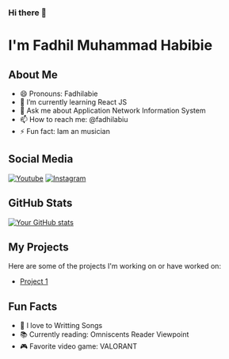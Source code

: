 ### Hi there 👋

# I'm Fadhil Muhammad Habibie

## About Me

- 😄 Pronouns: Fadhilabie
- 🌱 I’m currently learning React JS
- 💬 Ask me about Application Network Information System
- 📫 How to reach me: @fadhilabiu
- ⚡ Fun fact: Iam an musician

## Social Media

[![Youtube](https://cdn1.iconfinder.com/data/icons/logotypes/32/youtube-48.png)](https://www.youtube.com/@myebiez)
[![Instagram](https://cdn2.iconfinder.com/data/icons/social-media-applications/64/social_media_applications_3-instagram-48.png)](https://www.instagram.com/fadhilabiu/)

## GitHub Stats

[![Your GitHub stats](https://github-readme-stats.vercel.app/api?username=yourusername&show_icons=true&theme=radical)](https://github.com/fadhilabie/github-readme-stats)

## My Projects

Here are some of the projects I'm working on or have worked on:

- [Project 1](https://fadhilabie.github.io/bakpia-fadila/index.html)

## Fun Facts

- 🎵 I love to Writting Songs
- 📚 Currently reading: Omniscents Reader Viewpoint
- 🎮 Favorite video game: VALORANT
